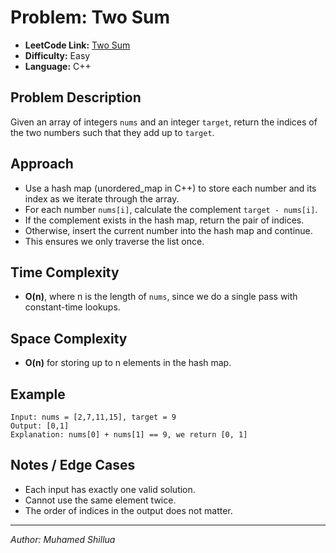 # Problem: Two Sum

- **LeetCode Link:** [Two Sum](https://leetcode.com/problems/two-sum/)
- **Difficulty:** Easy
- **Language:** C++

## Problem Description
Given an array of integers `nums` and an integer `target`, return the indices of the two numbers such that they add up to `target`.

## Approach
- Use a hash map (unordered_map in C++) to store each number and its index as we iterate through the array.
- For each number `nums[i]`, calculate the complement `target - nums[i]`.
- If the complement exists in the hash map, return the pair of indices.
- Otherwise, insert the current number into the hash map and continue.
- This ensures we only traverse the list once.

## Time Complexity
- **O(n)**, where n is the length of `nums`, since we do a single pass with constant-time lookups.

## Space Complexity
- **O(n)** for storing up to n elements in the hash map.

## Example
```
Input: nums = [2,7,11,15], target = 9
Output: [0,1]
Explanation: nums[0] + nums[1] == 9, we return [0, 1]
```

## Notes / Edge Cases
- Each input has exactly one valid solution.
- Cannot use the same element twice.
- The order of indices in the output does not matter.

---
*Author: Muhamed Shillua*
